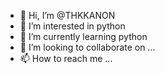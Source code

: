 - 👋 Hi, I’m @THKKANON
- 👀 I’m interested in python
- 🌱 I’m currently learning python
- 💞️ I’m looking to collaborate on ...
- 📫 How to reach me ...

<!---
THKKANON/THKKANON is a ✨ special ✨ repository because its `README.md` (this file) appears on your GitHub profile.
You can click the Preview link to take a look at your changes.
--->
